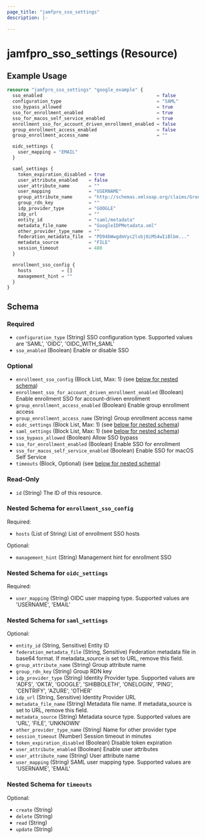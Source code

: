 ```yaml
---
page_title: "jamfpro_sso_settings"
description: |-
  
---
```


# jamfpro_sso_settings (Resource)


## Example Usage
```terraform
resource "jamfpro_sso_settings" "google_example" {
  sso_enabled                                          = false
  configuration_type                                   = "SAML"
  sso_bypass_allowed                                   = true
  sso_for_enrollment_enabled                           = true
  sso_for_macos_self_service_enabled                   = true
  enrollment_sso_for_account_driven_enrollment_enabled = false
  group_enrollment_access_enabled                      = false
  group_enrollment_access_name                         = ""

  oidc_settings {
    user_mapping = "EMAIL"
  }

  saml_settings {
    token_expiration_disabled = true
    user_attribute_enabled    = false
    user_attribute_name       = ""
    user_mapping              = "USERNAME"
    group_attribute_name      = "http://schemas.xmlsoap.org/claims/Group"
    group_rdn_key             = ""
    idp_provider_type         = "GOOGLE"
    idp_url                   = ""
    entity_id                 = "saml/metadata"
    metadata_file_name        = "GoogleIDPMetadata.xml"
    other_provider_type_name  = ""
    federation_metadata_file  = "PD94bWwgdmVyc2lvbj0iMS4wIiBlbm..."
    metadata_source           = "FILE"
    session_timeout           = 480
  }

  enrollment_sso_config {
    hosts           = []
    management_hint = ""
  }
}
```

<!-- schema generated by tfplugindocs -->
## Schema

### Required

- `configuration_type` (String) SSO configuration type. Supported values are 'SAML', 'OIDC', 'OIDC_WITH_SAML'
- `sso_enabled` (Boolean) Enable or disable SSO

### Optional

- `enrollment_sso_config` (Block List, Max: 1) (see [below for nested schema](#nestedblock--enrollment_sso_config))
- `enrollment_sso_for_account_driven_enrollment_enabled` (Boolean) Enable enrollment SSO for account-driven enrollment
- `group_enrollment_access_enabled` (Boolean) Enable group enrollment access
- `group_enrollment_access_name` (String) Group enrollment access name
- `oidc_settings` (Block List, Max: 1) (see [below for nested schema](#nestedblock--oidc_settings))
- `saml_settings` (Block List, Max: 1) (see [below for nested schema](#nestedblock--saml_settings))
- `sso_bypass_allowed` (Boolean) Allow SSO bypass
- `sso_for_enrollment_enabled` (Boolean) Enable SSO for enrollment
- `sso_for_macos_self_service_enabled` (Boolean) Enable SSO for macOS Self Service
- `timeouts` (Block, Optional) (see [below for nested schema](#nestedblock--timeouts))

### Read-Only

- `id` (String) The ID of this resource.

<a id="nestedblock--enrollment_sso_config"></a>
### Nested Schema for `enrollment_sso_config`

Required:

- `hosts` (List of String) List of enrollment SSO hosts

Optional:

- `management_hint` (String) Management hint for enrollment SSO


<a id="nestedblock--oidc_settings"></a>
### Nested Schema for `oidc_settings`

Required:

- `user_mapping` (String) OIDC user mapping type. Supported values are 'USERNAME', 'EMAIL'


<a id="nestedblock--saml_settings"></a>
### Nested Schema for `saml_settings`

Optional:

- `entity_id` (String, Sensitive) Entity ID
- `federation_metadata_file` (String, Sensitive) Federation metadata file in base64 format. If metadata_source is set to URL, remove this field.
- `group_attribute_name` (String) Group attribute name
- `group_rdn_key` (String) Group RDN key
- `idp_provider_type` (String) Identity Provider type. Supported values are 'ADFS', 'OKTA', 'GOOGLE', 'SHIBBOLETH', 'ONELOGIN', 'PING', 'CENTRIFY', 'AZURE', 'OTHER'
- `idp_url` (String, Sensitive) Identity Provider URL
- `metadata_file_name` (String) Metadata file name. If metadata_source is set to URL, remove this field.
- `metadata_source` (String) Metadata source type. Supported values are 'URL', 'FILE', 'UNKNOWN'
- `other_provider_type_name` (String) Name for other provider type
- `session_timeout` (Number) Session timeout in minutes
- `token_expiration_disabled` (Boolean) Disable token expiration
- `user_attribute_enabled` (Boolean) Enable user attributes
- `user_attribute_name` (String) User attribute name
- `user_mapping` (String) SAML user mapping type. Supported values are 'USERNAME', 'EMAIL'


<a id="nestedblock--timeouts"></a>
### Nested Schema for `timeouts`

Optional:

- `create` (String)
- `delete` (String)
- `read` (String)
- `update` (String)